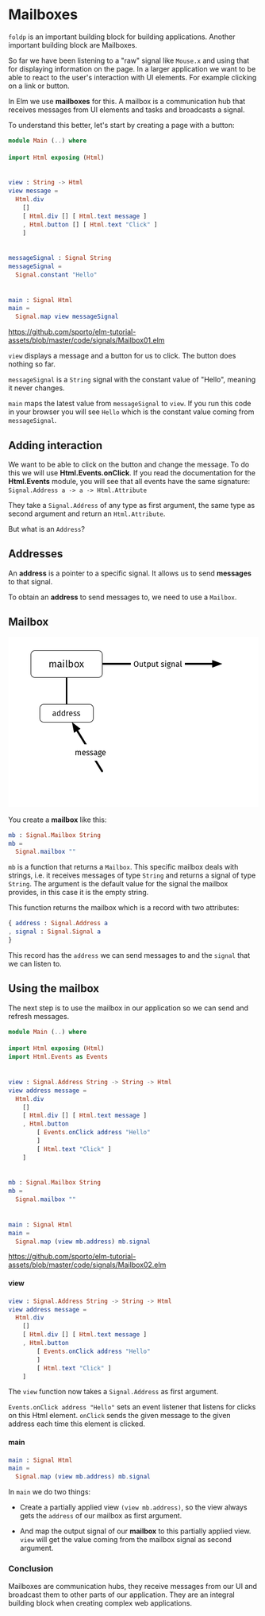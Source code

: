 # Mailboxes

`foldp` is an important building block for building applications. Another important building block are Mailboxes.

So far we have been listening to a "raw" signal like `Mouse.x` and using that for displaying information on the page. In a larger application we want to be able to react to the user's interaction with UI elements. For example clicking on a link or button.

In Elm we use __mailboxes__ for this. A mailbox is a communication hub that receives messages from UI elements and tasks and broadcasts a signal.

To understand this better, let's start by creating a page with a button:

```elm
module Main (..) where

import Html exposing (Html)


view : String -> Html
view message =
  Html.div
    []
    [ Html.div [] [ Html.text message ]
    , Html.button [] [ Html.text "Click" ]
    ]


messageSignal : Signal String
messageSignal =
  Signal.constant "Hello"


main : Signal Html
main =
  Signal.map view messageSignal
```

<https://github.com/sporto/elm-tutorial-assets/blob/master/code/signals/Mailbox01.elm>

`view` displays a message and a button for us to click. The button does nothing so far.

`messageSignal` is a `String` signal with the constant value of "Hello", meaning it never changes.

`main` maps the latest value from `messageSignal` to `view`. If you run this code in your browser you will see `Hello` which is the constant value coming from `messageSignal`.

## Adding interaction

We want to be able to click on the button and change the message. To do this we will use __Html.Events.onClick__. If you read the documentation for the __Html.Events__ module, you will see that all events have the same signature: `Signal.Address a -> a -> Html.Attribute`

They take a `Signal.Address` of any type as first argument, the same type as second argument and return an `Html.Attribute`.

But what is an `Address`?

## Addresses

An __address__ is a pointer to a specific signal. It allows us to send __messages__ to that signal.

To obtain an __address__ to send messages to, we need to use a `Mailbox`.

## Mailbox

![Mailbox](mailbox.png)

You create a __mailbox__ like this:

```elm
mb : Signal.Mailbox String
mb =
  Signal.mailbox ""
```

`mb` is a function that returns a `Mailbox`. This specific mailbox deals with strings, i.e. it receives messages of type `String` and returns a signal of type `String`. The argument is the default value for the signal the mailbox provides, in this case it is the empty string.

This function returns the mailbox which is a record with two attributes:

```elm
{ address : Signal.Address a
, signal : Signal.Signal a
}
```

This record has the `address` we can send messages to and the `signal` that we can listen to.

## Using the mailbox

The next step is to use the mailbox in our application so we can send and refresh messages.


```elm
module Main (..) where

import Html exposing (Html)
import Html.Events as Events


view : Signal.Address String -> String -> Html
view address message =
  Html.div
    []
    [ Html.div [] [ Html.text message ]
    , Html.button
        [ Events.onClick address "Hello"
        ]
        [ Html.text "Click" ]
    ]


mb : Signal.Mailbox String
mb =
  Signal.mailbox ""


main : Signal Html
main =
  Signal.map (view mb.address) mb.signal
```

<https://github.com/sporto/elm-tutorial-assets/blob/master/code/signals/Mailbox02.elm>

#### view

```elm
view : Signal.Address String -> String -> Html
view address message =
  Html.div
    []
    [ Html.div [] [ Html.text message ]
    , Html.button
        [ Events.onClick address "Hello"
        ]
        [ Html.text "Click" ]
    ]
```

The `view` function now takes a `Signal.Address` as first argument.

`Events.onClick address "Hello"` sets an event listener that listens for clicks on this Html element. `onClick` sends the given message to the given address each time this element is clicked.

#### main

```elm
main : Signal Html
main =
  Signal.map (view mb.address) mb.signal
```

In `main` we do two things:

- Create a partially applied view `(view mb.address)`, so the view always gets the `address` of our mailbox as first argument.

- And map the output signal of our __mailbox__ to this partially applied view. `view` will get the value coming from the mailbox signal as second argument.

### Conclusion

Mailboxes are communication hubs, they receive messages from our UI and broadcast them to other parts of our application. They are an integral building block when creating complex web applications.
